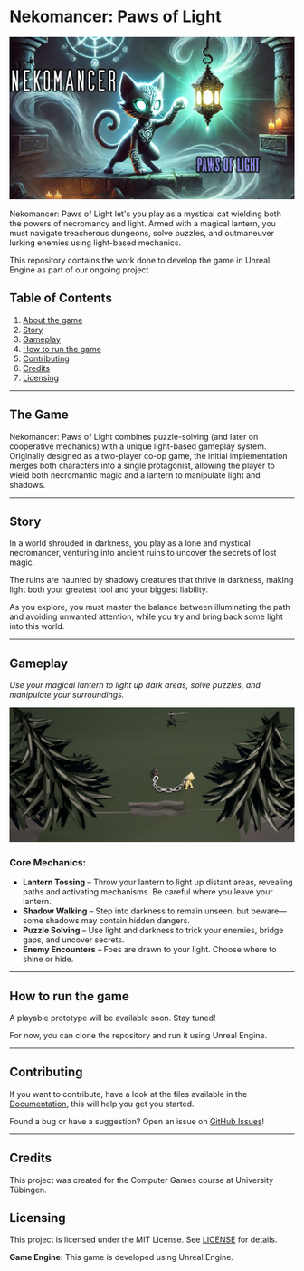 # Nekomancer: Paws of Light

![cover-image](https://github.com/Nocte-Clara/nekomancer/blob/main/assets/nekomancer_banner.png)

Nekomancer: Paws of Light let's you play as a mystical cat wielding both the powers of necromancy and light. Armed with a magical lantern, you must navigate treacherous dungeons, solve puzzles, and outmaneuver lurking enemies using light-based mechanics. 

This repository contains the work done to develop the game in Unreal Engine as part of our ongoing project

## Table of Contents

1. [About the game](#the-game)
2. [Story](#story)
3. [Gameplay](#gameplay)
4. [How to run the game](#how-to-run-the-game)
5. [Contributing](#contributing)
6. [Credits](#credits)
7. [Licensing](#licensing)

---

## The Game

Nekomancer: Paws of Light combines puzzle-solving (and later on cooperative mechanics) with a unique light-based gameplay system. Originally designed as a two-player co-op game, the initial implementation merges both characters into a single protagonist, allowing the player to wield both necromantic magic and a lantern to manipulate light and shadows.

---

## Story

In a world shrouded in darkness, you play as a lone and mystical necromancer, venturing into ancient ruins to uncover the secrets of lost magic. 

The ruins are haunted by shadowy creatures that thrive in darkness, making light both your greatest tool and your biggest liability. 

As you explore, you must master the balance between illuminating the path and avoiding unwanted attention, while you try and bring back some light into this world.

---

## Gameplay

*Use your magical lantern to light up dark areas, solve puzzles, and manipulate your surroundings.*

![gameplay-screenshot](https://github.com/Nocte-Clara/nekomancer/blob/main/assets/nekomancer_screenshot01.png)

### Core Mechanics:
- **Lantern Tossing** – Throw your lantern to light up distant areas, revealing paths and activating mechanisms. Be careful where you leave your lantern.
- **Shadow Walking** – Step into darkness to remain unseen, but beware—some shadows may contain hidden dangers.
- **Puzzle Solving** – Use light and darkness to trick your enemies, bridge gaps, and uncover secrets.
- **Enemy Encounters** – Foes are drawn to your light. Choose where to shine or hide.

---

## How to run the game

A playable prototype will be available soon. Stay tuned!

For now, you can clone the repository and run it using Unreal Engine.

---

## Contributing

If you want to contribute, have a look at the files available in the [Documentation](https://github.com/Nocte-Clara/nekomancer/docs), this will help you get you started.


Found a bug or have a suggestion? Open an issue on [GitHub Issues](https://github.com/Nocte-Clara/nekomancer/issues)!

---

## Credits

This project was created for the Computer Games course at University Tübingen.

## Licensing

This project is licensed under the MIT License. See [LICENSE](https://github.com/Nocte-Clara/nekomancer/LICENSE) for details.

**Game Engine:** This game is developed using Unreal Engine.


